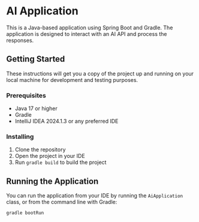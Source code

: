 # AI Application

This is a Java-based application using Spring Boot and Gradle. The application is designed to interact with an AI API and process the responses.

## Getting Started

These instructions will get you a copy of the project up and running on your local machine for development and testing purposes.

### Prerequisites

- Java 17 or higher
- Gradle
- IntelliJ IDEA 2024.1.3 or any preferred IDE

### Installing

1. Clone the repository
2. Open the project in your IDE
3. Run `gradle build` to build the project

## Running the Application

You can run the application from your IDE by running the `AiApplication` class, or from the command line with Gradle:

```bash
gradle bootRun

